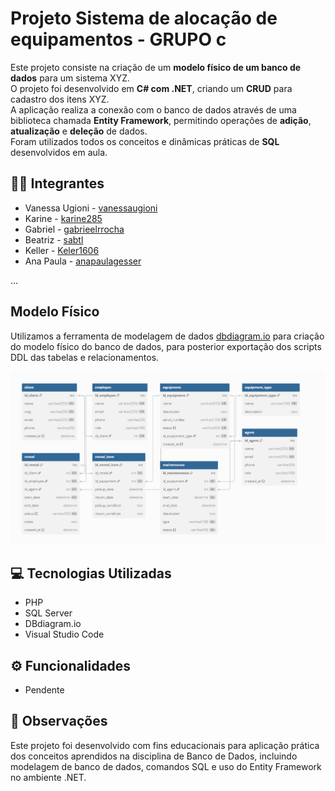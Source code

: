 # Projeto Sistema de alocação de equipamentos - GRUPO c

Este projeto consiste na criação de um **modelo físico de um banco de dados** para um sistema XYZ.  
O projeto foi desenvolvido em **C# com .NET**, criando um **CRUD** para cadastro dos itens XYZ.  
A aplicação realiza a conexão com o banco de dados através de uma biblioteca chamada **Entity Framework**, permitindo operações de **adição**, **atualização** e **deleção** de dados.  
Foram utilizados todos os conceitos e dinâmicas práticas de **SQL** desenvolvidos em aula.


## 👨‍💻 Integrantes

- Vanessa Ugioni - [vanessaugioni](https://github.com/vanessaugioni)  
- Karine - [karine285](https://github.com/karine285)  
- Gabriel - [gabrieelrrocha](https://github.com/gabrieelrrocha)  
- Beatriz - [sabtl](https://github.com/sabtl)  
- Keller - [Keler1606](https://github.com/Keler1606)  
- Ana Paula - [anapaulagesser](https://github.com/anapaulagesser)  

...

## Modelo Físico

Utilizamos a ferramenta de modelagem de dados [dbdiagram.io](https://dbdiagram.io/d/683e357061dc3bf08d3ad679) para criação do modelo físico do banco de dados, para posterior exportação dos scripts DDL das tabelas e relacionamentos.

![alt text](image.png)

## 💻 Tecnologias Utilizadas

- PHP
- SQL Server
- DBdiagram.io
- Visual Studio Code

## ⚙️ Funcionalidades

- Pendente



## 📝 Observações

Este projeto foi desenvolvido com fins educacionais para aplicação prática dos conceitos aprendidos na disciplina de Banco de Dados, incluindo modelagem de banco de dados, comandos SQL e uso do Entity Framework no ambiente .NET.

